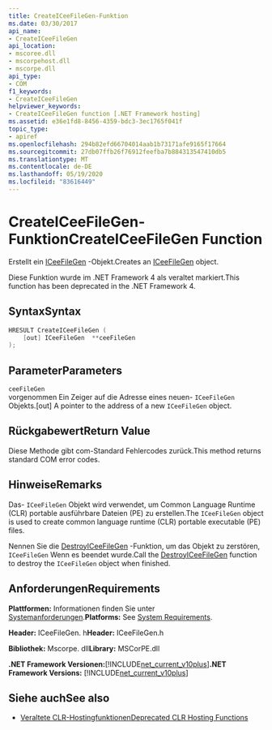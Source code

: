 ```yaml
---
title: CreateICeeFileGen-Funktion
ms.date: 03/30/2017
api_name:
- CreateICeeFileGen
api_location:
- mscoree.dll
- mscorpehost.dll
- mscorpe.dll
api_type:
- COM
f1_keywords:
- CreateICeeFileGen
helpviewer_keywords:
- CreateICeeFileGen function [.NET Framework hosting]
ms.assetid: e36e1fd8-8456-4359-bdc3-3ec1765f041f
topic_type:
- apiref
ms.openlocfilehash: 294b82efd66704014aab1b73171afe9165f17664
ms.sourcegitcommit: 27db07ffb26f76912feefba7b884313547410db5
ms.translationtype: MT
ms.contentlocale: de-DE
ms.lasthandoff: 05/19/2020
ms.locfileid: "83616449"
---
```

# <a name="createiceefilegen-function"></a><span data-ttu-id="f8400-102">CreateICeeFileGen-Funktion</span><span class="sxs-lookup"><span data-stu-id="f8400-102">CreateICeeFileGen Function</span></span>
<span data-ttu-id="f8400-103">Erstellt ein [ICeeFileGen](iceefilegen-class.md) -Objekt.</span><span class="sxs-lookup"><span data-stu-id="f8400-103">Creates an [ICeeFileGen](iceefilegen-class.md) object.</span></span>  
  
 <span data-ttu-id="f8400-104">Diese Funktion wurde im .NET Framework 4 als veraltet markiert.</span><span class="sxs-lookup"><span data-stu-id="f8400-104">This function has been deprecated in the .NET Framework 4.</span></span>  
  
## <a name="syntax"></a><span data-ttu-id="f8400-105">Syntax</span><span class="sxs-lookup"><span data-stu-id="f8400-105">Syntax</span></span>  
  
```cpp  
HRESULT CreateICeeFileGen (  
    [out] ICeeFileGen  **ceeFileGen  
);  
```  
  
## <a name="parameters"></a><span data-ttu-id="f8400-106">Parameter</span><span class="sxs-lookup"><span data-stu-id="f8400-106">Parameters</span></span>  
 `ceeFileGen`  
 <span data-ttu-id="f8400-107">vorgenommen Ein Zeiger auf die Adresse eines neuen- `ICeeFileGen` Objekts.</span><span class="sxs-lookup"><span data-stu-id="f8400-107">[out] A pointer to the address of a new `ICeeFileGen` object.</span></span>  
  
## <a name="return-value"></a><span data-ttu-id="f8400-108">Rückgabewert</span><span class="sxs-lookup"><span data-stu-id="f8400-108">Return Value</span></span>  
 <span data-ttu-id="f8400-109">Diese Methode gibt com-Standard Fehlercodes zurück.</span><span class="sxs-lookup"><span data-stu-id="f8400-109">This method returns standard COM error codes.</span></span>  
  
## <a name="remarks"></a><span data-ttu-id="f8400-110">Hinweise</span><span class="sxs-lookup"><span data-stu-id="f8400-110">Remarks</span></span>  
 <span data-ttu-id="f8400-111">Das- `ICeeFileGen` Objekt wird verwendet, um Common Language Runtime (CLR) portable ausführbare Dateien (PE) zu erstellen.</span><span class="sxs-lookup"><span data-stu-id="f8400-111">The `ICeeFileGen` object is used to create common language runtime (CLR) portable executable (PE) files.</span></span>  
  
 <span data-ttu-id="f8400-112">Nennen Sie die [DestroyICeeFileGen](destroyiceefilegen-function.md) -Funktion, um das Objekt zu zerstören, `ICeeFileGen` Wenn es beendet wurde.</span><span class="sxs-lookup"><span data-stu-id="f8400-112">Call the [DestroyICeeFileGen](destroyiceefilegen-function.md) function to destroy the `ICeeFileGen` object when finished.</span></span>  
  
## <a name="requirements"></a><span data-ttu-id="f8400-113">Anforderungen</span><span class="sxs-lookup"><span data-stu-id="f8400-113">Requirements</span></span>  
 <span data-ttu-id="f8400-114">**Plattformen:** Informationen finden Sie unter [Systemanforderungen](../../get-started/system-requirements.md).</span><span class="sxs-lookup"><span data-stu-id="f8400-114">**Platforms:** See [System Requirements](../../get-started/system-requirements.md).</span></span>  
  
 <span data-ttu-id="f8400-115">**Header:** ICeeFileGen. h</span><span class="sxs-lookup"><span data-stu-id="f8400-115">**Header:** ICeeFileGen.h</span></span>  
  
 <span data-ttu-id="f8400-116">**Bibliothek:** Mscorpe. dll</span><span class="sxs-lookup"><span data-stu-id="f8400-116">**Library:** MSCorPE.dll</span></span>  
  
 <span data-ttu-id="f8400-117">**.NET Framework Versionen:**[!INCLUDE[net_current_v10plus](../../../../includes/net-current-v10plus-md.md)]</span><span class="sxs-lookup"><span data-stu-id="f8400-117">**.NET Framework Versions:** [!INCLUDE[net_current_v10plus](../../../../includes/net-current-v10plus-md.md)]</span></span>  
  
## <a name="see-also"></a><span data-ttu-id="f8400-118">Siehe auch</span><span class="sxs-lookup"><span data-stu-id="f8400-118">See also</span></span>

- [<span data-ttu-id="f8400-119">Veraltete CLR-Hostingfunktionen</span><span class="sxs-lookup"><span data-stu-id="f8400-119">Deprecated CLR Hosting Functions</span></span>](deprecated-clr-hosting-functions.md)
